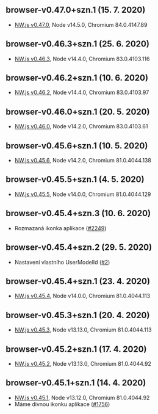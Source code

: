 ﻿## browser-v0.47.0+szn.1 (15. 7. 2020)
- [NW.js v0.47.0](../../CHANGELOG.md#0470-07-15-2020), Node v14.5.0, Chromium 84.0.4147.89
## browser-v0.46.3+szn.1 (25. 6. 2020)
- [NW.js v0.46.3](../../CHANGELOG.md#0463-06-25-2020), Node v14.4.0, Chromium 83.0.4103.116
## browser-v0.46.2+szn.1 (10. 6. 2020)
- [NW.js v0.46.2](../../CHANGELOG.md#0462-06-07-2020), Node v14.4.0, Chromium 83.0.4103.97
## browser-v0.46.0+szn.1 (20. 5. 2020)
- [NW.js v0.46.0](../../CHANGELOG.md#0460-05-20-2020), Node v14.2.0, Chromium 83.0.4103.61
## browser-v0.45.6+szn.1 (10. 5. 2020)
- [NW.js v0.45.6](../../CHANGELOG.md#0456-05-10-2020), Node v14.2.0, Chromium 81.0.4044.138
## browser-v0.45.5+szn.1 (4. 5. 2020)
- [NW.js v0.45.5](../../CHANGELOG.md#0455-05-04-2020), Node v14.0.0, Chromium 81.0.4044.129
## browser-v0.45.4+szn.3 (10. 6. 2020)
- Rozmazaná ikonka aplikace ([#2249](https://gitlab.seznam.net/sbrowser/software/browser/-/issues/2249))
## browser-v0.45.4+szn.2 (29. 5. 2020)
- Nastavení vlastního UserModelId ([#2](https://gitlab.seznam.net/sbrowser/software/core-nw/-/issues/2))
## browser-v0.45.4+szn.1 (23. 4. 2020)
- [NW.js v0.45.4](../../CHANGELOG.md#0454-04-23-2020), Node v14.0.0, Chromium 81.0.4044.113
## browser-v0.45.3+szn.1 (20. 4. 2020)
- [NW.js v0.45.3](../../CHANGELOG.md#0453-04-19-2020), Node v13.13.0, Chromium 81.0.4044.113
## browser-v0.45.2+szn.1 (17. 4. 2020)
- [NW.js v0.45.2](../../CHANGELOG.md#0452-04-16-2020), Node v13.13.0, Chromium 81.0.4044.92
## browser-v0.45.1+szn.1 (14. 4. 2020)
- [NW.js v0.45.1](../../CHANGELOG.md#0451-04-10-2020), Node v13.12.0, Chromium 81.0.4044.92
- Máme divnou ikonku aplikace ([#1756](https://gitlab.seznam.net/sbrowser/software/browser/issues/1756))
